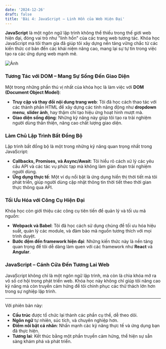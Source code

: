 ```yaml
---
date: '2024-12-26'
draft: false
title: 'Bài 4: JavaScript – Linh Hồn của Web Hiện Đại'
---
```


**JavaScript** là một ngôn ngữ lập trình không thể thiếu trong thế giới web hiện đại, đóng vai trò như "linh hồn" của các trang web tương tác. Khóa học JavaScript mà tôi tham gia đã giúp tôi xây dựng nền tảng vững chắc từ các kiến thức cơ bản đến các khái niệm nâng cao, mang lại sự tự tin trong việc tạo ra các ứng dụng web mạnh mẽ.

![Ảnh](/images/javascript.jpg)

### Tương Tác với DOM – Mang Sự Sống Đến Giao Diện
Một trong những phần thú vị nhất của khóa học là làm việc với **DOM (Document Object Model)**:
- **Truy cập và thay đổi nội dung trang web**: Tôi đã học cách thao tác với các thành phần HTML để xây dựng các tính năng động như **dropdown menu**, **slider ảnh**, hay thậm chí tạo hiệu ứng hoạt hình mượt mà.
- **Giao diện sống động**: Những kỹ năng này giúp tôi tạo ra trải nghiệm người dùng thân thiện, nâng cao chất lượng giao diện.

### Làm Chủ Lập Trình Bất Đồng Bộ
Lập trình bất đồng bộ là một trong những kỹ năng quan trọng nhất trong JavaScript:
- **Callbacks, Promises, và Async/Await**: Tôi hiểu rõ cách xử lý các yêu cầu API và các tác vụ phức tạp mà không làm gián đoạn trải nghiệm người dùng.
- **Ứng dụng thực tế**: Một ví dụ nổi bật là ứng dụng hiển thị thời tiết mà tôi phát triển, giúp người dùng cập nhật thông tin thời tiết theo thời gian thực thông qua API.

### Tối Ưu Hóa với Công Cụ Hiện Đại
Khóa học còn giới thiệu các công cụ tiên tiến để quản lý và tối ưu mã nguồn:
- **Webpack và Babel**: Tôi đã học cách sử dụng chúng để tối ưu hóa hiệu suất, quản lý các module, và đảm bảo mã nguồn tương thích với mọi trình duyệt.
- **Bước đệm đến framework hiện đại**: Những kiến thức này là nền tảng quan trọng để tôi dễ dàng làm quen với các framework như **React** và **Angular**.

### JavaScript – Cánh Cửa Đến Tương Lai Web
JavaScript không chỉ là một ngôn ngữ lập trình, mà còn là chìa khóa mở ra vô số cơ hội trong phát triển web. Khóa học này không chỉ giúp tôi nâng cao kỹ năng mà còn truyền cảm hứng để tôi chinh phục các thử thách lớn hơn trong sự nghiệp lập trình.

---

Với phiên bản này:
- **Cấu trúc** được tổ chức lại thành các phần cụ thể, dễ theo dõi.
- **Ngôn ngữ** tự nhiên, súc tích, và chuyên nghiệp hơn.
- **Điểm nổi bật cá nhân**: Nhấn mạnh các kỹ năng thực tế và ứng dụng bạn đã thực hiện.
- **Tương lai**: Kết thúc bằng một phần truyền cảm hứng, thể hiện sự sẵn sàng khám phá và phát triển. 

